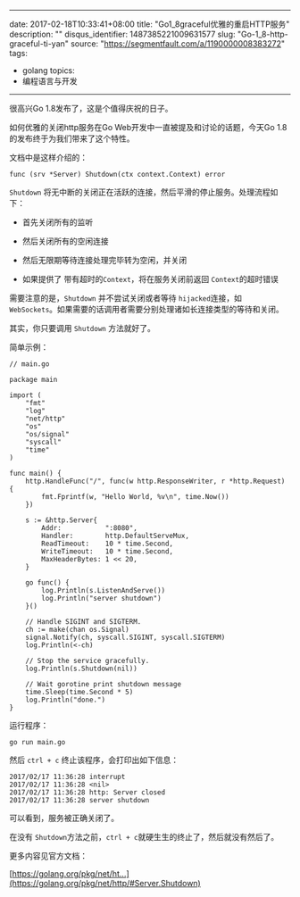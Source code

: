 
---
date: 2017-02-18T10:33:41+08:00
title: "Go1_8graceful优雅的重启HTTP服务"
description: ""
disqus_identifier: 1487385221009631577
slug: "Go-1_8-http-graceful-ti-yan"
source: "https://segmentfault.com/a/1190000008383272"
tags: 
- golang 
topics:
- 编程语言与开发
---

很高兴Go 1.8发布了，这是个值得庆祝的日子。

如何优雅的关闭http服务在Go Web开发中一直被提及和讨论的话题，今天Go
1.8的发布终于为我们带来了这个特性。

文档中是这样介绍的：

    func (srv *Server) Shutdown(ctx context.Context) error

`Shutdown`
将无中断的关闭正在活跃的连接，然后平滑的停止服务。处理流程如下：

-   首先关闭所有的监听

-   然后关闭所有的空闲连接

-   然后无限期等待连接处理完毕转为空闲，并关闭

-   如果提供了 带有超时的`Context`，将在服务关闭前返回
    `Context`的超时错误

需要注意的是，`Shutdown` 并不尝试关闭或者等待 `hijacked`连接，如
`WebSockets`。如果需要的话调用者需要分别处理诸如长连接类型的等待和关闭。

其实，你只要调用 `Shutdown` 方法就好了。

简单示例：

    // main.go

    package main

    import (
        "fmt"
        "log"
        "net/http"
        "os"
        "os/signal"
        "syscall"
        "time"
    )

    func main() {
        http.HandleFunc("/", func(w http.ResponseWriter, r *http.Request) {
            fmt.Fprintf(w, "Hello World, %v\n", time.Now())
        })

        s := &http.Server{
            Addr:           ":8080",
            Handler:        http.DefaultServeMux,
            ReadTimeout:    10 * time.Second,
            WriteTimeout:   10 * time.Second,
            MaxHeaderBytes: 1 << 20,
        }

        go func() {
            log.Println(s.ListenAndServe())
            log.Println("server shutdown")
        }()

        // Handle SIGINT and SIGTERM.
        ch := make(chan os.Signal)
        signal.Notify(ch, syscall.SIGINT, syscall.SIGTERM)
        log.Println(<-ch)

        // Stop the service gracefully.
        log.Println(s.Shutdown(nil))

        // Wait gorotine print shutdown message
        time.Sleep(time.Second * 5)
        log.Println("done.")
    }

运行程序：

    go run main.go

然后 `ctrl + c` 终止该程序，会打印出如下信息：

    2017/02/17 11:36:28 interrupt
    2017/02/17 11:36:28 <nil>
    2017/02/17 11:36:28 http: Server closed
    2017/02/17 11:36:28 server shutdown

可以看到，服务被正确关闭了。

在没有
`Shutdown`方法之前，`ctrl + c`就硬生生的终止了，然后就没有然后了。

更多内容见官方文档：

[https://golang.org/pkg/net/ht...](https://golang.org/pkg/net/http/#Server.Shutdown)

